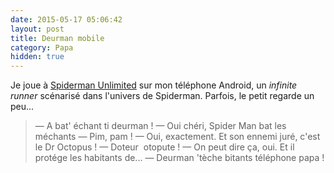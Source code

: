 ```yaml
---
date: 2015-05-17 05:06:42
layout: post
title: Deurman mobile
category: Papa
hidden: true
---
```


Je joue à [Spiderman Unlimited](http://www.gameloft.com/minisites/spidermanunlimited-us/) sur mon téléphone Android, un _infinite  runner_ scénarisé dans l'univers de Spiderman. Parfois, le petit regarde un peu...

> —  A bat' échant ti deurman !
> —  Oui chéri, Spider Man bat les méchants
> —  Pim, pam !
> —  Oui, exactement. Et son ennemi juré, c'est le Dr Octopus !
> —  Doteur  otopute !
> —  On peut dire ça, oui. Et il protége les habitants de...
> —  Deurman 'tèche bitants téléphone papa !


